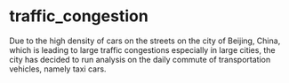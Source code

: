 # traffic_congestion
Due to the high density of cars on the streets on the city of Beijing, China, which is leading to large traffic congestions especially in large cities, the city has decided to run analysis on the daily commute of transportation vehicles, namely taxi cars.
